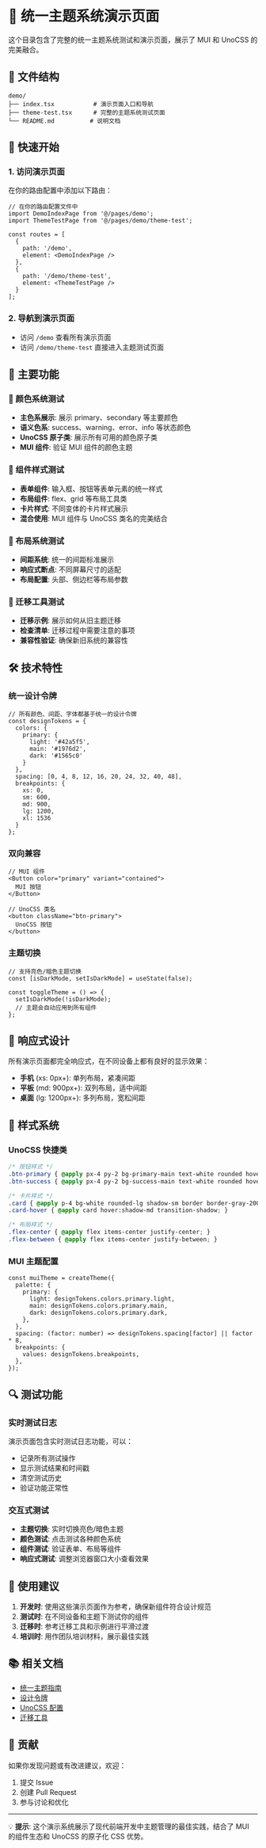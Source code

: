 # 🎨 统一主题系统演示页面

这个目录包含了完整的统一主题系统测试和演示页面，展示了 MUI 和 UnoCSS 的完美融合。

## 📁 文件结构

```
demo/
├── index.tsx           # 演示页面入口和导航
├── theme-test.tsx      # 完整的主题系统测试页面
└── README.md          # 说明文档
```

## 🚀 快速开始

### 1. 访问演示页面

在你的路由配置中添加以下路由：

```tsx
// 在你的路由配置文件中
import DemoIndexPage from '@/pages/demo';
import ThemeTestPage from '@/pages/demo/theme-test';

const routes = [
  {
    path: '/demo',
    element: <DemoIndexPage />
  },
  {
    path: '/demo/theme-test',
    element: <ThemeTestPage />
  }
];
```

### 2. 导航到演示页面

- 访问 `/demo` 查看所有演示页面
- 访问 `/demo/theme-test` 直接进入主题测试页面

## 🎯 主要功能

### 🎨 颜色系统测试
- **主色系展示**: 展示 primary、secondary 等主要颜色
- **语义色系**: success、warning、error、info 等状态颜色
- **UnoCSS 原子类**: 展示所有可用的颜色原子类
- **MUI 组件**: 验证 MUI 组件的颜色主题

### 🧩 组件样式测试
- **表单组件**: 输入框、按钮等表单元素的统一样式
- **布局组件**: flex、grid 等布局工具类
- **卡片样式**: 不同变体的卡片样式展示
- **混合使用**: MUI 组件与 UnoCSS 类名的完美结合

### 📐 布局系统测试
- **间距系统**: 统一的间距标准展示
- **响应式断点**: 不同屏幕尺寸的适配
- **布局配置**: 头部、侧边栏等布局参数

### 🔧 迁移工具测试
- **迁移示例**: 展示如何从旧主题迁移
- **检查清单**: 迁移过程中需要注意的事项
- **兼容性验证**: 确保新旧系统的兼容性

## 🛠️ 技术特性

### 统一设计令牌
```tsx
// 所有颜色、间距、字体都基于统一的设计令牌
const designTokens = {
  colors: {
    primary: {
      light: '#42a5f5',
      main: '#1976d2',
      dark: '#1565c0'
    }
  },
  spacing: [0, 4, 8, 12, 16, 20, 24, 32, 40, 48],
  breakpoints: {
    xs: 0,
    sm: 600,
    md: 900,
    lg: 1200,
    xl: 1536
  }
};
```

### 双向兼容
```tsx
// MUI 组件
<Button color="primary" variant="contained">
  MUI 按钮
</Button>

// UnoCSS 类名
<button className="btn-primary">
  UnoCSS 按钮
</button>
```

### 主题切换
```tsx
// 支持亮色/暗色主题切换
const [isDarkMode, setIsDarkMode] = useState(false);

const toggleTheme = () => {
  setIsDarkMode(!isDarkMode);
  // 主题会自动应用到所有组件
};
```

## 📱 响应式设计

所有演示页面都完全响应式，在不同设备上都有良好的显示效果：

- **手机** (xs: 0px+): 单列布局，紧凑间距
- **平板** (md: 900px+): 双列布局，适中间距
- **桌面** (lg: 1200px+): 多列布局，宽松间距

## 🎨 样式系统

### UnoCSS 快捷类
```css
/* 按钮样式 */
.btn-primary { @apply px-4 py-2 bg-primary-main text-white rounded hover:bg-primary-dark transition-colors; }
.btn-success { @apply px-4 py-2 bg-success-main text-white rounded hover:bg-success-dark transition-colors; }

/* 卡片样式 */
.card { @apply p-4 bg-white rounded-lg shadow-sm border border-gray-200; }
.card-hover { @apply card hover:shadow-md transition-shadow; }

/* 布局样式 */
.flex-center { @apply flex items-center justify-center; }
.flex-between { @apply flex items-center justify-between; }
```

### MUI 主题配置
```tsx
const muiTheme = createTheme({
  palette: {
    primary: {
      light: designTokens.colors.primary.light,
      main: designTokens.colors.primary.main,
      dark: designTokens.colors.primary.dark,
    },
  },
  spacing: (factor: number) => designTokens.spacing[factor] || factor * 8,
  breakpoints: {
    values: designTokens.breakpoints,
  },
});
```

## 🔍 测试功能

### 实时测试日志
演示页面包含实时测试日志功能，可以：
- 记录所有测试操作
- 显示测试结果和时间戳
- 清空测试历史
- 验证功能正常性

### 交互式测试
- **主题切换**: 实时切换亮色/暗色主题
- **颜色测试**: 点击测试各种颜色系统
- **组件测试**: 验证表单、布局等组件
- **响应式测试**: 调整浏览器窗口大小查看效果

## 🚀 使用建议

1. **开发时**: 使用这些演示页面作为参考，确保新组件符合设计规范
2. **测试时**: 在不同设备和主题下测试你的组件
3. **迁移时**: 参考迁移工具和示例进行平滑过渡
4. **培训时**: 用作团队培训材料，展示最佳实践

## 📚 相关文档

- [统一主题指南](../../../packages/components/src/theme/UNIFIED_THEME_GUIDE.md)
- [设计令牌](../../../packages/components/src/theme/design-tokens.ts)
- [UnoCSS 配置](../../../packages/components/src/theme/unocss-theme.ts)
- [迁移工具](../../../packages/components/src/theme/migration-helper.ts)

## 🤝 贡献

如果你发现问题或有改进建议，欢迎：
1. 提交 Issue
2. 创建 Pull Request
3. 参与讨论和优化

---

💡 **提示**: 这个演示系统展示了现代前端开发中主题管理的最佳实践，结合了 MUI 的组件生态和 UnoCSS 的原子化 CSS 优势。